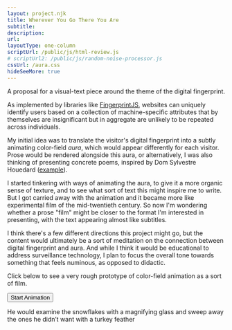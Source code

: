```yaml
---
layout: project.njk
title: Wherever You Go There You Are
subtitle: 
description: 
url: 
layoutType: one-column
scriptUrl: /public/js/html-review.js
# scriptUrl2: /public/js/random-noise-processor.js
cssUrl: /aura.css
hideSeeMore: true
---
```

A proposal for a visual-text piece around the theme of the digital fingerprint.

As implemented by libraries like [FingerprintJS](https://fingerprint.com/blog/browser-fingerprinting-techniques/), websites can uniquely identify users based on a collection of machine-specific attributes that by themselves are insignificant but in aggregate are unlikely to be repeated across individuals.

My initial idea was to translate the visitor's digital fingerprint into a subtly animating color-field <em>aura</em>, which would appear differently for each visitor. Prose would be rendered alongside this aura, or alternatively, I was also thinking of presenting concrete poems, inspired by Dom Sylvestre Houedard ([example](https://images.fastcompany.com/image/upload/f_webp,q_auto,c_fit,w_1024,h_1024/wp-cms/uploads/2017/05/7-the-benedictine-monk-who-connected-concrete-poetry-1.jpg)).

I started tinkering with ways of animating the aura, to give it a more organic sense of texture, and to see what sort of text this might inspire me to write. But I got carried away with the animation and it became more like experimental film of the mid-twentieth century. So now I'm wondering whether a prose "film" might be closer to the format I'm interested in presenting, with the text appearing almost like subtitles.

I think there's a few different directions this project might go, but the content would ultimately be a sort of meditation on the connection between digital fingerprint and aura. And while I think it would be educational to address surveillance technology, I plan to focus the overall tone towards something that feels numinous, as opposed to didactic.

Click below to see a very rough prototype of color-field animation as a sort of film.

<!-- In addition to the prose poems, the visual presentation will translate the visitor's digital fingerprint into a subtly animating color-field "aura", which will appear differently for each visitor. -->

<button id="start">Start Animation</button>

<div id="canvas-container">
<!-- <img src="/public/html-review/bently-snowflakes-cover.jpg" width: 300 /> -->
  <!-- <p>Example text overlaid on <strong>aura</strong></p> -->

  <p>He would examine the snowflakes with a magnifying glass and sweep away the ones he didn’t want with a turkey feather</p>
   <!-- “Every crystal was a masterpiece of design and no one design was ever repeated. When a snowflake melted, that design was forever lost,” -->
   <!-- https://arc.net/l/quote/haruwzln -->
  <canvas id="visualizer" width="200" height="200"></canvas>
</div>

<!-- SVG filter seems like a good way of customizing the aura to a specific color palette without having to write explicit pixel logic -->
<!-- https://css-irl.info/into-the-matrix-with-svg-filters/ -->
<svg viewBox="0 0 600 400" width="0" height="0" xmlns:xlink="http://www.w3.org/1999/xlink">
  <defs>
    <filter id="test">
      <feColorMatrix in="SourceGraphic"
        type="matrix"
        values="0 1 0 0 0
                0 1 0 0 0
                0 1 0 0 0
                0 0 0 1 0" />
    </filter>
    <filter id="duo">
      <feColorMatrix in="SourceGraphic"
        type="matrix"
        values="1 1 1 0 0
		    0 0 0 -0.5 0
		    0 0 0 0.2 0
		    0 0 0 1 0 " />
    </filter>
    <filter id="displacementFilter">
      <feImage xlink:href="/public/html-review/bently-snowflakes-cover.jpg" result="beagle"/>
      <feTurbulence
        type="turbulence"
        baseFrequency="0.001"
        numOctaves="4"
        result="turbulence" />
      <feDisplacementMap
        in2="beagle"
        in="SourceGraphic"
        scale="125"
        xChannelSelector="R"
        yChannelSelector="G" />
  </filter>
  </defs>
</svg>